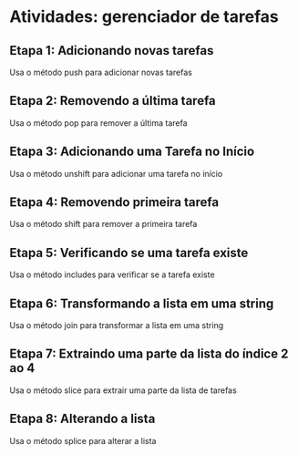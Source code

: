 # Atividades: gerenciador de tarefas 

## Etapa 1: Adicionando novas tarefas
Usa o método push para adicionar novas tarefas

## Etapa 2: Removendo a última tarefa
Usa o método pop para remover a última tarefa

## Etapa 3: Adicionando uma Tarefa no Início
Usa o método unshift para adicionar uma tarefa no início 

## Etapa 4: Removendo primeira tarefa
Usa o método shift para remover a primeira tarefa

## Etapa 5: Verificando se uma tarefa existe 
Usa o método includes para verificar se a tarefa existe 

## Etapa 6: Transformando a lista em uma string 
Usa o método join para transformar a lista em uma string

## Etapa 7: Extraindo uma parte da lista do índice 2 ao 4
Usa o método slice para extrair uma parte da lista de tarefas

## Etapa 8: Alterando a lista
Usa o método splice para alterar a lista
